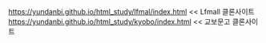 https://yundanbi.github.io/html_study/lfmal/index.html << Lfmall 클론사이트
<br>
https://yundanbi.github.io/html_study/kyobo/index.html << 교보문고 클론사이트

